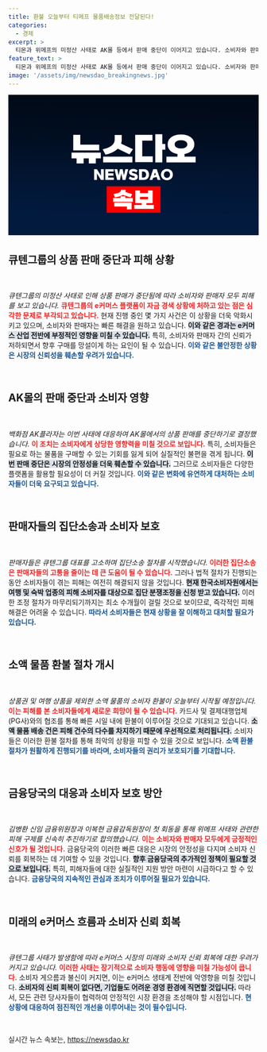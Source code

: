 ```yaml
---
title: 환불 오늘부터 티메프 물품배송정보 전달된다!
categories:
  - 경제
excerpt: >
  티몬과 위메프의 미정산 사태로 AK몰 등에서 판매 중단이 이어지고 있습니다. 소비자와 판매자들이 집단소송을 제기하고, 카드사들은 소액 물품 환불을 시작하며 상황이 악화되는 가운데 금융 당국의 신속한 피해 구제가 절실합니다.
feature_text: >
  티몬과 위메프의 미정산 사태로 AK몰 등에서 판매 중단이 이어지고 있습니다. 소비자와 판매자들이 집단소송을 제기하고, 카드사들은 소액 물품 환불을 시작하며 상황이 악화되는 가운데 금융 당국의 신속한 피해 구제가 절실합니다.
image: '/assets/img/newsdao_breakingnews.jpg'
---
```


<p><img src="/assets/img/newsdao_breakingnews.jpg" alt="ranknews 속보" /></p>

<h2 data-ke-size="size26">큐텐그룹의 상품 판매 중단과 피해 상황</h2>

<p data-ke-size="size16">&nbsp;</p>

<p><em>큐텐그룹의 미정산 사태로 인해 상품 판매가 중단됨에 따라 소비자와 판매자 모두 피해를 보고 있습니다.</em> <b><span style="color: #ee2323;">큐텐그룹의 e커머스 플랫폼이 자금 경색 상황에 처하고 있는 점은 심각한 문제로 부각되고 있습니다.</span></b> 현재 진행 중인 몇 가지 사건은 이 상황을 더욱 악화시키고 있으며, 소비자와 판매자는 빠른 해결을 원하고 있습니다. <b><span style="background-color: #21538527;">이와 같은 경과는 e커머스 산업 전반에 부정적인 영향을 미칠 수 있습니다.</span></b> 특히, 소비자와 판매자 간의 신뢰가 저하되면서 향후 구매를 망설이게 하는 요인이 될 수 있습니다. <b><span style="color: #1a5490;">이와 같은 불안정한 상황은 시장의 신뢰성을 훼손할 우려가 있습니다.</span></b></p>

<p data-ke-size="size16">&nbsp;</p>

<h2 data-ke-size="size26">AK몰의 판매 중단과 소비자 영향</h2>

<p data-ke-size="size16">&nbsp;</p>

<p><em>백화점 AK플라자는 이번 사태에 대응하여 AK몰에서의 상품 판매를 중단하기로 결정했습니다.</em> <b><span style="color: #ee2323;">이 조치는 소비자에게 상당한 영향력을 미칠 것으로 보입니다.</span></b> 특히, 소비자들은 필요로 하는 물품을 구매할 수 있는 기회를 잃게 되어 실질적인 불편을 겪게 됩니다. <b><span style="background-color: #21538527;">이번 판매 중단은 시장의 안정성을 더욱 훼손할 수 있습니다.</span></b> 그러므로 소비자들은 다양한 플랫폼을 활용할 필요성이 더 커질 것입니다. <b><span style="color: #1a5490;">이와 같은 변화에 유연하게 대처하는 소비자들이 더욱 요구되고 있습니다.</span></b></p>

<p data-ke-size="size16">&nbsp;</p>

<h2 data-ke-size="size26">판매자들의 집단소송과 소비자 보호</h2>

<p data-ke-size="size16">&nbsp;</p>

<p><em>판매자들은 큐텐그룹 대표를 고소하며 집단소송 절차를 시작했습니다.</em> <b><span style="color: #ee2323;">이러한 집단소송은 판매자들의 고통을 줄이는 데 큰 도움이 될 수 있습니다.</span></b> 그러나 법적 절차가 진행되는 동안 소비자들이 겪는 피해는 여전히 해결되지 않을 것입니다. <b><span style="background-color: #21538527;">현재 한국소비자원에서는 여행 및 숙박 업종의 피해 소비자를 대상으로 집단 분쟁조정을 신청 받고 있습니다.</span></b> 이러한 조정 절차가 마무리되기까지는 최소 수개월이 걸릴 것으로 보이므로, 즉각적인 피해 해결은 어려울 수 있습니다. <b><span style="color: #1a5490;">따라서 소비자들은 현재 상황을 잘 이해하고 대처할 필요가 있습니다.</span></b></p>

<p data-ke-size="size16">&nbsp;</p>

<h2 data-ke-size="size26">소액 물품 환불 절차 개시</h2>

<p data-ke-size="size16">&nbsp;</p>

<p><em>상품권 및 여행 상품을 제외한 소액 물품의 소비자 환불이 오늘부터 시작될 예정입니다.</em> <b><span style="color: #ee2323;">이는 피해를 본 소비자들에게 새로운 희망이 될 수 있습니다.</span></b> 카드사 및 결제대행업체(PG사)와의 협조를 통해 빠른 시일 내에 환불이 이루어질 것으로 기대되고 있습니다. <b><span style="background-color: #21538527;">소액 물품 배송 건은 피해 건수의 다수를 차지하기 때문에 우선적으로 처리됩니다.</span></b> 소비자들은 이러한 환불 절차를 통해 최악의 상황을 피할 수 있을 것으로 보입니다. <b><span style="color: #1a5490;">소액 환불 절차가 원활하게 진행되기를 바라며, 소비자들의 권리가 보호되기를 기대합니다.</span></b></p>

<p data-ke-size="size16">&nbsp;</p>

<h2 data-ke-size="size26">금융당국의 대응과 소비자 보호 방안</h2>

<p data-ke-size="size16">&nbsp;</p>

<p><em>김병환 신임 금융위원장과 이복현 금융감독원장이 첫 회동을 통해 위메프 사태와 관련한 피해 구제를 신속히 추진하기로 합의했습니다.</em> <b><span style="color: #ee2323;">이는 소비자와 판매자 모두에게 긍정적인 신호가 될 것입니다.</span></b> 금융당국의 이러한 빠른 대응은 시장의 안정성을 다지며 소비자 신뢰를 회복하는 데 기여할 수 있을 것입니다. <b><span style="background-color: #21538527;">향후 금융당국의 추가적인 정책이 필요할 것으로 보입니다.</span></b> 특히, 피해자들에 대한 실질적인 지원 방안 마련이 시급하다고 할 수 있습니다. <b><span style="color: #1a5490;">금융당국의 지속적인 관심과 조치가 이루어질 필요가 있습니다.</span></b></p>

<p data-ke-size="size16">&nbsp;</p>

<h2 data-ke-size="size26">미래의 e커머스 흐름과 소비자 신뢰 회복</h2>

<p data-ke-size="size16">&nbsp;</p>

<p><em>큐텐그룹 사태가 발생함에 따라 e커머스 시장의 미래와 소비자 신뢰 회복에 대한 우려가 커지고 있습니다.</em> <b><span style="color: #ee2323;">이러한 사태는 장기적으로 소비자 행동에 영향을 미칠 가능성이 큽니다.</span></b> 소비자 게으름과 불신이 커지면, 이는 e커머스 생태계 전반에 악영향을 미칠 것입니다. <b><span style="background-color: #21538527;">소비자의 신뢰 회복이 없다면, 기업들도 어려운 경영 환경에 직면할 것입니다.</span></b> 따라서, 모든 관련 당사자들이 협력하여 안정적인 시장 환경을 조성해야 할 시점입니다. <b><span style="color: #1a5490;">현 상황에 대응하여 점진적인 개선을 이루어내는 것이 필수입니다.</span></b></p>

<p data-ke-size="size16">&nbsp;</p>
실시간 뉴스 속보는, <a href="https://newsdao.kr" rel="dofollow">https://newsdao.kr</a>


